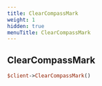 ```yaml
---
title: ClearCompassMark
weight: 1
hidden: true
menuTitle: ClearCompassMark
---
```

## ClearCompassMark
```perl
$client->ClearCompassMark()
```
